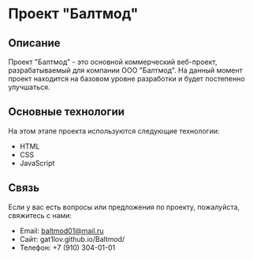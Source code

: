 # Проект "Балтмод"

## Описание
Проект "Балтмод" - это основной коммерческий веб-проект, разрабатываемый для компании ООО "Балтмод". На данный момент проект находится на базовом уровне разработки и будет постепенно улучшаться.

## Основные технологии
На этом этапе проекта используются следующие технологии:
- HTML
- CSS
- JavaScript

## Связь
Если у вас есть вопросы или предложения по проекту, пожалуйста, свяжитесь с нами:
- Email: baltmod01@mail.ru
- Сайт: gat1lov.github.io/Baltmod/
- Телефон: +7 (910) 304-01-01